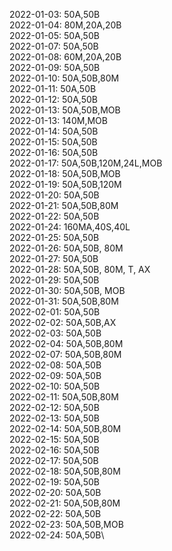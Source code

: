 2022-01-03: 50A,50B\
2022-01-04: 80M,20A,20B\
2022-01-05: 50A,50B\
2022-01-07: 50A,50B\
2022-01-08: 60M,20A,20B\
2022-01-09: 50A,50B\
2022-01-10: 50A,50B,80M\
2022-01-11: 50A,50B\
2022-01-12: 50A,50B\
2022-01-13: 50A,50B,MOB\
2022-01-13: 140M,MOB\
2022-01-14: 50A,50B\
2022-01-15: 50A,50B\
2022-01-16: 50A,50B\
2022-01-17: 50A,50B,120M,24L,MOB\
2022-01-18: 50A,50B,MOB\
2022-01-19: 50A,50B,120M\
2022-01-20: 50A,50B\
2022-01-21: 50A,50B,80M\
2022-01-22: 50A,50B\
2022-01-24: 160MA,40S,40L\
2022-01-25: 50A,50B\
2022-01-26: 50A,50B, 80M\
2022-01-27: 50A,50B\
2022-01-28: 50A,50B, 80M, T, AX\
2022-01-29: 50A,50B\
2022-01-30: 50A,50B, MOB\
2022-01-31: 50A,50B,80M\
2022-02-01: 50A,50B\
2022-02-02: 50A,50B,AX\
2022-02-03: 50A,50B\
2022-02-04: 50A,50B,80M\
2022-02-07: 50A,50B,80M\
2022-02-08: 50A,50B\
2022-02-09: 50A,50B\
2022-02-10: 50A,50B\
2022-02-11: 50A,50B,80M\
2022-02-12: 50A,50B\
2022-02-13: 50A,50B\
2022-02-14: 50A,50B,80M\
2022-02-15: 50A,50B\
2022-02-16: 50A,50B\
2022-02-17: 50A,50B\
2022-02-18: 50A,50B,80M\
2022-02-19: 50A,50B\
2022-02-20: 50A,50B\
2022-02-21: 50A,50B,80M\
2022-02-22: 50A,50B\
2022-02-23: 50A,50B,MOB\
2022-02-24: 50A,50B\
